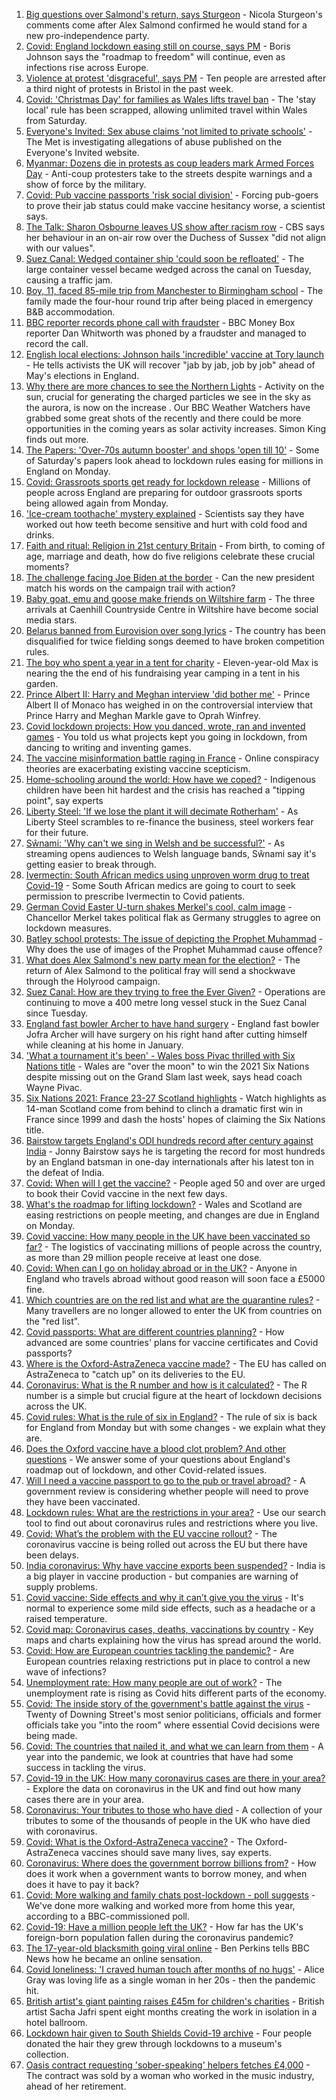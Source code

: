 1. [Big questions over Salmond's return, says Sturgeon](https://www.bbc.co.uk/news/uk-scotland-56548830) - Nicola Sturgeon's comments come after Alex Salmond confirmed he would stand for a new pro-independence party.
2. [Covid: England lockdown easing still on course, says PM](https://www.bbc.co.uk/news/uk-56544236) - Boris Johnson says the "roadmap to freedom" will continue, even as infections rise across Europe.
3. [Violence at protest 'disgraceful', says PM](https://www.bbc.co.uk/news/uk-england-bristol-56548750) - Ten people are arrested after a third night of protests in Bristol in the past week.
4. [Covid: 'Christmas Day' for families as Wales lifts travel ban](https://www.bbc.co.uk/news/uk-wales-56542593) - The 'stay local' rule has been scrapped, allowing unlimited travel within Wales from Saturday.
5. [Everyone's Invited: Sex abuse claims 'not limited to private schools'](https://www.bbc.co.uk/news/uk-england-london-56549070) - The Met is investigating allegations of abuse published on the Everyone's Invited website.
6. [Myanmar: Dozens die in protests as coup leaders mark Armed Forces Day](https://www.bbc.co.uk/news/world-asia-56546920) - Anti-coup protesters take to the streets despite warnings and a show of force by the military.
7. [Covid: Pub vaccine passports 'risk social division'](https://www.bbc.co.uk/news/uk-56548357) - Forcing pub-goers to prove their jab status could make vaccine hesitancy worse, a scientist says.
8. [The Talk: Sharon Osbourne leaves US show after racism row](https://www.bbc.co.uk/news/world-us-canada-56547718) - CBS says her behaviour in an on-air row over the Duchess of Sussex "did not align with our values".
9. [Suez Canal: Wedged container ship 'could soon be refloated'](https://www.bbc.co.uk/news/world-middle-east-56547201) - The large container vessel became wedged across the canal on Tuesday, causing a traffic jam.
10. [Boy, 11, faced 85-mile trip from Manchester to Birmingham school](https://www.bbc.co.uk/news/uk-england-birmingham-56536212) - The family made the four-hour round trip after being placed in emergency B&B accommodation.
11. [BBC reporter records phone call with fraudster](https://www.bbc.co.uk/news/business-56543849) - BBC Money Box reporter Dan Whitworth was phoned by a fraudster and managed to record the call.
12. [English local elections: Johnson hails 'incredible' vaccine at Tory launch](https://www.bbc.co.uk/news/uk-politics-56543868) - He tells activists the UK will recover "jab by jab, job by job" ahead of May's elections in England.
13. [Why there are more chances to see the Northern Lights](https://www.bbc.co.uk/weather/features/56541020) - Activity on the sun, crucial for generating the charged particles we see in the sky as the aurora, is now on the increase . Our BBC Weather Watchers have grabbed some great shots of the recently and there could be more opportunities in the coming years as solar activity increases. Simon King finds out more.
14. [The Papers: 'Over-70s autumn booster' and shops 'open till 10'](https://www.bbc.co.uk/news/blogs-the-papers-56546010) - Some of Saturday's papers look ahead to lockdown rules easing for millions in England on Monday.
15. [Covid: Grassroots sports get ready for lockdown release](https://www.bbc.co.uk/news/uk-56543479) - Millions of people across England are preparing for outdoor grassroots sports being allowed again from Monday.
16. ['Ice-cream toothache' mystery explained](https://www.bbc.co.uk/news/health-56536300) - Scientists say they have worked out how teeth become sensitive and hurt with cold food and drinks.
17. [Faith and ritual: Religion in 21st century Britain](https://www.bbc.co.uk/news/uk-56545760) - From birth, to coming of age, marriage and death, how do five religions celebrate these crucial moments?
18. [The challenge facing Joe Biden at the border](https://www.bbc.co.uk/news/world-56540621) - Can the new president match his words on the campaign trail with action?
19. [Baby goat, emu and goose make friends on Wiltshire farm](https://www.bbc.co.uk/news/uk-england-wiltshire-56540936) - The three arrivals at Caenhill Countryside Centre in Wiltshire have become social media stars.
20. [Belarus banned from Eurovision over song lyrics](https://www.bbc.co.uk/news/world-europe-56540236) - The country has been disqualified for twice fielding songs deemed to have broken competition rules.
21. [The boy who spent a year in a tent for charity](https://www.bbc.co.uk/news/uk-56535207) - Eleven-year-old Max is nearing the the end of his fundraising year camping in a tent in his garden.
22. [Prince Albert II: Harry and Meghan interview 'did bother me'](https://www.bbc.co.uk/news/world-europe-56535206) - Prince Albert II of Monaco has weighed in on the controversial interview that Prince Harry and Meghan Markle gave to Oprah Winfrey.
23. [Covid lockdown projects: How you danced, wrote, ran and invented games](https://www.bbc.co.uk/news/stories-56450518) - You told us what projects kept you going in lockdown, from dancing to writing and inventing games.
24. [The vaccine misinformation battle raging in France](https://www.bbc.co.uk/news/blogs-trending-56526265) - Online conspiracy theories are exacerbating existing vaccine scepticism.
25. [Home-schooling around the world: How have we coped?](https://www.bbc.co.uk/news/education-56417834) - Indigenous children have been hit hardest and the crisis has reached a "tipping point", say experts
26. [Liberty Steel: 'If we lose the plant it will decimate Rotherham'](https://www.bbc.co.uk/news/business-56526900) - As Liberty Steel scrambles to re-finance the business, steel workers fear for their future.
27. [Sŵnami: 'Why can't we sing in Welsh and be successful?'](https://www.bbc.co.uk/news/newsbeat-56409123) - As streaming opens audiences to Welsh language bands, Sŵnami say it's getting easier to break through.
28. [Ivermectin: South African medics using unproven worm drug to treat Covid-19](https://www.bbc.co.uk/news/world-africa-56526632) - Some South African medics are going to court to seek permission to prescribe Ivermectin to Covid patients.
29. [German Covid Easter U-turn shakes Merkel's cool, calm image](https://www.bbc.co.uk/news/world-europe-56537390) - Chancellor Merkel takes political flak as Germany struggles to agree on lockdown measures.
30. [Batley school protests: The issue of depicting the Prophet Muhammad](https://www.bbc.co.uk/news/world-europe-30813742) - Why does the use of images of the Prophet Muhammad cause offence?
31. [What does Alex Salmond's new party mean for the election?](https://www.bbc.co.uk/news/uk-scotland-scotland-politics-56541753) - The return of Alex Salmond to the political fray will send a shockwave through the Holyrood campaign.
32. [Suez Canal: How are they trying to free the Ever Given?](https://www.bbc.co.uk/news/56523659) - Operations are continuing to move a 400 metre long vessel stuck in the Suez Canal since Tuesday.
33. [England fast bowler Archer to have hand surgery](https://www.bbc.co.uk/sport/cricket/56548248) - England fast bowler Jofra Archer will have surgery on his right hand after cutting himself while cleaning at his home in January.
34. ['What a tournament it's been' - Wales boss Pivac thrilled with Six Nations title](https://www.bbc.co.uk/sport/rugby-union/56531517) - Wales are "over the moon" to win the 2021 Six Nations despite missing out on the Grand Slam last week, says head coach Wayne Pivac.
35. [Six Nations 2021: France 23-27 Scotland highlights](https://www.bbc.co.uk/sport/av/rugby-union/56546320) - Watch highlights as 14-man Scotland come from behind to clinch a dramatic first win in France since 1999 and dash the hosts' hopes of claiming the Six Nations title.
36. [Bairstow targets England's ODI hundreds record after century against India](https://www.bbc.co.uk/sport/cricket/56543949) - Jonny Bairstow says he is targeting the record for most hundreds by an England batsman in one-day internationals after his latest ton in the defeat of India.
37. [Covid: When will I get the vaccine?](https://www.bbc.co.uk/news/health-55045639) - People aged 50 and over are urged to book their Covid vaccine in the next few days.
38. [What's the roadmap for lifting lockdown?](https://www.bbc.co.uk/news/explainers-52530518) - Wales and Scotland are easing restrictions on people meeting, and changes are due in England on Monday.
39. [Covid vaccine: How many people in the UK have been vaccinated so far?](https://www.bbc.co.uk/news/health-55274833) - The logistics of vaccinating millions of people across the country, as more than 29 million people receive at least one dose.
40. [Covid: When can I go on holiday abroad or in the UK?](https://www.bbc.co.uk/news/explainers-52646738) - Anyone in England who travels abroad without good reason will soon face a £5000 fine.
41. [Which countries are on the red list and what are the quarantine rules?](https://www.bbc.co.uk/news/explainers-52544307) - Many travellers are no longer allowed to enter the UK from countries on the "red list".
42. [Covid passports: What are different countries planning?](https://www.bbc.co.uk/news/world-europe-56522408) - How advanced are some countries' plans for vaccine certificates and Covid passports?
43. [Where is the Oxford-AstraZeneca vaccine made?](https://www.bbc.co.uk/news/56483766) - The EU has called on AstraZeneca to "catch up" on its deliveries to the EU.
44. [Coronavirus: What is the R number and how is it calculated?](https://www.bbc.co.uk/news/health-52473523) - The R number is a simple but crucial figure at the heart of lockdown decisions across the UK.
45. [Covid rules: What is the rule of six in England?](https://www.bbc.co.uk/news/health-56526587) - The rule of six is back for England from Monday but with some changes - we explain what they are.
46. [Does the Oxford vaccine have a blood clot problem? And other questions](https://www.bbc.co.uk/news/world-asia-china-51176409) - We answer some of your questions about England's roadmap out of lockdown, and other Covid-related issues.
47. [Will I need a vaccine passport to go to the pub or travel abroad?](https://www.bbc.co.uk/news/explainers-55718553) - A government review is considering whether people will need to prove they have been vaccinated.
48. [Lockdown rules: What are the restrictions in your area?](https://www.bbc.co.uk/news/uk-54373904) - Use our search tool to find out about coronavirus rules and restrictions where you live.
49. [Covid: What’s the problem with the EU vaccine rollout?](https://www.bbc.co.uk/news/explainers-52380823) - The coronavirus vaccine is being rolled out across the EU but there have been delays.
50. [India coronavirus: Why have vaccine exports been suspended?](https://www.bbc.co.uk/news/world-asia-india-55571793) - India is a big player in vaccine production - but companies are warning of supply problems.
51. [Covid vaccine: Side effects and why it can’t give you the virus](https://www.bbc.co.uk/news/health-56437270) - It's normal to experience some mild side effects, such as a headache or a raised temperature.
52. [Covid map: Coronavirus cases, deaths, vaccinations by country](https://www.bbc.co.uk/news/world-51235105) - Key maps and charts explaining how the virus has spread around the world.
53. [Covid: How are European countries tackling the pandemic?](https://www.bbc.co.uk/news/explainers-53640249) - Are European countries relaxing restrictions put in place to control a new wave of infections?
54. [Unemployment rate: How many people are out of work?](https://www.bbc.co.uk/news/business-52660591) - The unemployment rate is rising as Covid hits different parts of the economy.
55. [Covid: The inside story of the government's battle against the virus](https://www.bbc.co.uk/news/uk-politics-56361599) - Twenty of Downing Street's most senior politicians, officials and former officials take you "into the room" where essential Covid decisions were being made.
56. [Covid: The countries that nailed it, and what we can learn from them](https://www.bbc.co.uk/news/uk-56455030) - A year into the pandemic, we look at countries that have had some success in tackling the virus.
57. [Covid-19 in the UK: How many coronavirus cases are there in your area?](https://www.bbc.co.uk/news/uk-51768274) - Explore the data on coronavirus in the UK and find out how many cases there are in your area.
58. [Coronavirus: Your tributes to those who have died](https://www.bbc.co.uk/news/uk-52676411) - A collection of your tributes to some of the thousands of people in the UK who have died with coronavirus.
59. [Covid: What is the Oxford-AstraZeneca vaccine?](https://www.bbc.co.uk/news/health-55302595) - The Oxford-AstraZeneca vaccines should save many lives, say experts.
60. [Coronavirus: Where does the government borrow billions from?](https://www.bbc.co.uk/news/business-50504151) - How does it work when a government wants to borrow money, and when does it have to pay it back?
61. [Covid: More walking and family chats post-lockdown - poll suggests](https://www.bbc.co.uk/news/uk-56490823) - We've done more walking and worked more from home this year, according to a BBC-commissioned poll.
62. [Covid-19: Have a million people left the UK?](https://www.bbc.co.uk/news/uk-56435100) - How far has the UK's foreign-born population fallen during the coronavirus pandemic?
63. [The 17-year-old blacksmith going viral online](https://www.bbc.co.uk/news/uk-56503921) - Ben Perkins tells BBC News how he became an online sensation.
64. [Covid loneliness: 'I craved human touch after months of no hugs'](https://www.bbc.co.uk/news/uk-wales-56499588) - Alice Gray was loving life as a single woman in her 20s - then the pandemic hit.
65. [British artist's giant painting raises £45m for children's charities](https://www.bbc.co.uk/news/entertainment-arts-56495039) - British artist Sacha Jafri spent eight months creating the work in isolation in a hotel ballroom.
66. [Lockdown hair given to South Shields Covid-19 archive](https://www.bbc.co.uk/news/uk-england-tyne-56500346) - Four people donated the hair they grew through lockdowns to a museum's collection.
67. [Oasis contract requesting 'sober-speaking' helpers fetches £4,000](https://www.bbc.co.uk/news/uk-england-derbyshire-56496803) - The contract was sold by a woman who worked in the music industry, ahead of her retirement.

